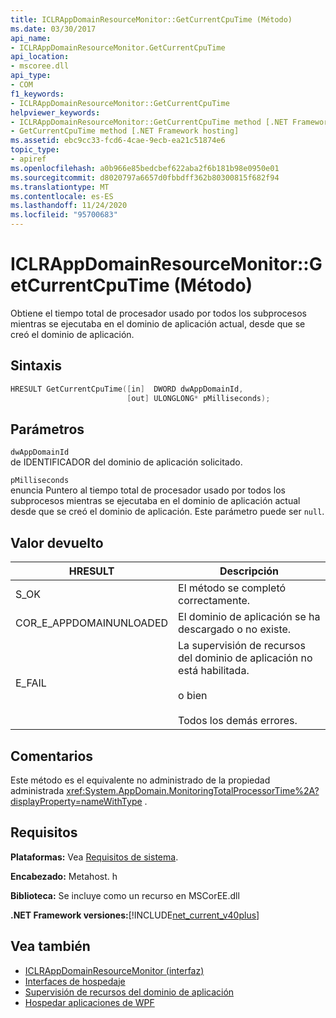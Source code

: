 ```yaml
---
title: ICLRAppDomainResourceMonitor::GetCurrentCpuTime (Método)
ms.date: 03/30/2017
api_name:
- ICLRAppDomainResourceMonitor.GetCurrentCpuTime
api_location:
- mscoree.dll
api_type:
- COM
f1_keywords:
- ICLRAppDomainResourceMonitor::GetCurrentCpuTime
helpviewer_keywords:
- ICLRAppDomainResourceMonitor::GetCurrentCpuTime method [.NET Framework hosting]
- GetCurrentCpuTime method [.NET Framework hosting]
ms.assetid: ebc9cc33-fcd6-4cae-9ecb-ea21c51874e6
topic_type:
- apiref
ms.openlocfilehash: a0b966e85bedcbef622aba2f6b181b98e0950e01
ms.sourcegitcommit: d8020797a6657d0fbbdff362b80300815f682f94
ms.translationtype: MT
ms.contentlocale: es-ES
ms.lasthandoff: 11/24/2020
ms.locfileid: "95700683"
---
```

# <a name="iclrappdomainresourcemonitorgetcurrentcputime-method"></a>ICLRAppDomainResourceMonitor::GetCurrentCpuTime (Método)

Obtiene el tiempo total de procesador usado por todos los subprocesos mientras se ejecutaba en el dominio de aplicación actual, desde que se creó el dominio de aplicación.  
  
## <a name="syntax"></a>Sintaxis  
  
```cpp  
HRESULT GetCurrentCpuTime([in]  DWORD dwAppDomainId,  
                          [out] ULONGLONG* pMilliseconds);  
```  
  
## <a name="parameters"></a>Parámetros  

 `dwAppDomainId`  
 de IDENTIFICADOR del dominio de aplicación solicitado.  
  
 `pMilliseconds`  
 enuncia Puntero al tiempo total de procesador usado por todos los subprocesos mientras se ejecutaba en el dominio de aplicación actual desde que se creó el dominio de aplicación. Este parámetro puede ser `null`.  
  
## <a name="return-value"></a>Valor devuelto  
  
|HRESULT|Descripción|  
|-------------|-----------------|  
|S_OK|El método se completó correctamente.|  
|COR_E_APPDOMAINUNLOADED|El dominio de aplicación se ha descargado o no existe.|  
|E_FAIL|La supervisión de recursos del dominio de aplicación no está habilitada.<br /><br /> o bien<br /><br /> Todos los demás errores.|  
  
## <a name="remarks"></a>Comentarios  

 Este método es el equivalente no administrado de la propiedad administrada <xref:System.AppDomain.MonitoringTotalProcessorTime%2A?displayProperty=nameWithType> .  
  
## <a name="requirements"></a>Requisitos  

 **Plataformas:** Vea [Requisitos de sistema](../../get-started/system-requirements.md).  
  
 **Encabezado:** Metahost. h  
  
 **Biblioteca:** Se incluye como un recurso en MSCorEE.dll  
  
 **.NET Framework versiones:**[!INCLUDE[net_current_v40plus](../../../../includes/net-current-v40plus-md.md)]  
  
## <a name="see-also"></a>Vea también

- [ICLRAppDomainResourceMonitor (interfaz)](iclrappdomainresourcemonitor-interface.md)
- [Interfaces de hospedaje](hosting-interfaces.md)
- [Supervisión de recursos del dominio de aplicación](../../../standard/garbage-collection/app-domain-resource-monitoring.md)
- [Hospedar aplicaciones de WPF](index.md)
